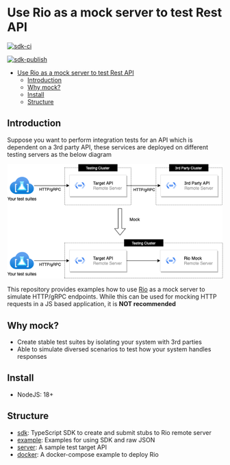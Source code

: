 # Use Rio as a mock server to test Rest API

[![sdk-ci](https://github.com/hungdv136/rio-js/actions/workflows/ci.yml/badge.svg)](https://github.com/hungdv136/rio-js/actions/workflows/ci.yml)

[![sdk-publish](https://github.com/hungdv136/rio-js/actions/workflows/release.yml/badge.svg)](https://github.com/hungdv136/rio-js/actions/workflows/release.yml)

- [Use Rio as a mock server to test Rest API](#use-rio-as-a-mock-server-to-test-rest-api)
  - [Introduction](#introduction)
  - [Why mock?](#why-mock)
  - [Install](#install)
  - [Structure](#structure)

## Introduction

Suppose you want to perform integration tests for an API which is dependent on a 3rd party API, these services are deployed on different testing servers as the below diagram

![Component](docs/component.png)

This repository provides examples how to use [Rio](https://github.com/hungdv136/rio) as a mock server to simulate HTTP/gRPC endpoints. While this can be used for mocking HTTP requests in a JS based application, it is **NOT recommended** 

## Why mock?

- Create stable test suites by isolating your system with 3rd parties
- Able to simulate diversed scenarios to test how your system handles responses

## Install

- NodeJS: 18+

## Structure

- [sdk](./sdk/README.md): TypeScript SDK to create and submit stubs to Rio remote server
- [example](./example/README.md): Examples for using SDK and raw JSON
- [server](./server/README.md): A sample test target API
- [docker](docker): A docker-compose example to deploy Rio